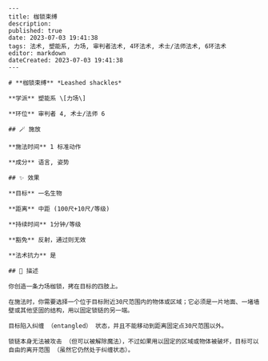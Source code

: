 
    ---
    title: 枷锁束缚
    description: 
    published: true
    date: 2023-07-03 19:41:38
    tags: 法术, 塑能系, 力场, 审判者法术, 4环法术, 术士/法师法术, 6环法术
    editor: markdown
    dateCreated: 2023-07-03 19:41:38
    ---

    # **枷锁束缚** *Leashed shackles*

    **学派** 塑能系 \[力场\] 

    **环位** 审判者 4, 术士/法师 6

    ## 🪄 施放

    **施法时间** 1 标准动作

    **成分** 语言, 姿势

    ## ✨ 效果 

    **目标** 一名生物 

    **距离** 中距 (100尺+10尺/等级)  

    **持续时间** 1分钟/等级 

    **豁免** 反射，通过则无效

    **法术抗力** 是

    ## 📖 描述

    你创造一条力场枷锁，拷在目标的四肢上。

    在施法时，你需要选择一个位于目标附近30尺范围内的物体或区域；它必须是一片地面、一堵墙壁或其他坚固的结构，用以固定锁链的另一端。

    目标陷入纠缠 （entangled） 状态，并且不能移动到距离固定点30尺范围以外。

    锁链本身无法被攻击 （但可以被解除魔法），不过如果用以固定的区域或物体被破坏，目标可以自由的离开范围 （虽然它仍然处于纠缠状态）。
    